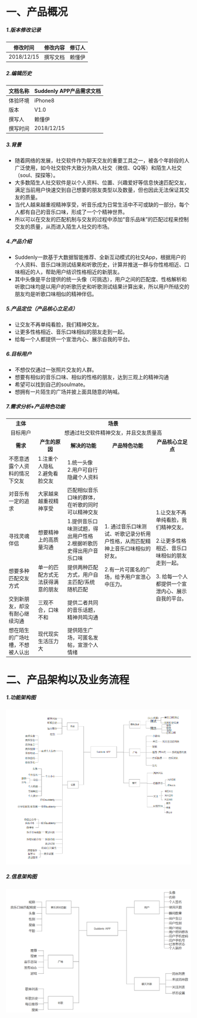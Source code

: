 # 一、产品概况
##### 1.版本修改记录
修改时间 | 修改内容| 修订人
---|---|---
2018/12/15 | 撰写文档 | 赖懂伊
##### 2.编辑历史
文档名称 | Suddenly APP产品需求文档
---|---
体验环境 | iPhone8
版本 | V1.0
撰写人 | 赖懂伊
撰写时间 | 2018/12/15
##### 3.背景
- 随着网络的发展，社交软件作为聊天交友的重要工具之一，被各个年龄段的人广泛使用，如今社交软件大致分为熟人社交（微信、QQ等）和陌生人社交（soul、探探等）。
- 大多数陌生人社交软件是以个人资料、位置、兴趣爱好等信息快速匹配交友，满足当前用户快速交到自己想要的朋友类型以及数量，但也因此无法保证其交友的质量。
- 当代人越来越重视精神享受，听音乐成为日常生活中不可或缺的一部分。每个人都有自己的音乐口味，形成了一个个精神世界。
- 所以可以在交友的匹配机制与交友的过程中添加“音乐品味”的匹配过程来控制交友的质量，从而进入陌生人社交的市场。
##### 4.产品介绍
- Suddenly一款基于大数据智能推荐、全新互动模式的社交App，根据用户的个人资料、音乐口味测试结果和听歌历史，计算并推送一群与你性格相近、口味相近的人，帮助用户结识性格相近的新朋友。
- 其中头像是平台提供的统一头像（可挑选），用户之间的匹配度、性格解析和听歌口味均是以用户的听歌历史和听歌测试结果计算出来，所以用户所结交的朋友均是听歌口味相似的精神伴侣。
##### 5.产品定位（产品核心立足点）
- 让交友不再单纯看脸，我们精神交友。
- 让更多性格相近、音乐口味相似的朋友走到一起。
- 给每一个人都提供一个宣泄内心、展示自我的平台。
##### 6.目标用户
- 不想仅仅通过一张照片交友的人群。
- 想要有相似的音乐口味、相似的性格的朋友，达到三观上的精神沟通
- 希望可以找到自己的soulmate。
- 想拥有一片陌生的广场并披上面具随意的呐喊。
##### 7.需求分析+产品特色功能
<table> <tr> <td><center><strong>主体</center></td> <td colspan="5"><center><strong>场景</td></center> </tr> <tr><td><center>目标用户</center></td> <td colspan="5"><center>想通过社交软件精神交友，并且交友质量高</center></td> </tr><td><center><strong>需求</center></td><td><center><strong>产生的原因</center></td><td><center><strong>解决的功能</center></td><td><center><strong>产品特色功能</center></td><td><center><strong>产品核心立足点</center></td> <tr><td>不愿意透露个人资料的情况下交友</td><td>1.注重个人隐私</br>2.避免看脸交友</td><td>
1.统一头像</br>2.用户可自行隐藏个人资料</td><td rowspan="6">
1. 通过音乐口味测试、听歌记录分析用户性格，从而匹配精神上音乐口味相似的好友。</br></br>
2.有一片可匿名的广场，给予用户宣泄心中压力。</td><td rowspan="6">
1.让交友不再单纯看脸，我们精神交友。</br></br>
2.让更多性格相近、音乐口味相似的朋友走到一起。</br></br>
3. 给每一个人都提供一个宣泄内心、展示自我的平台。</td>
</tr>
<tr><td>对音乐有一定的追求</td><td>大家越来越重视精神享受</td><td>匹配相似音乐口味的群体，在听歌的同时可以精神交友</td></tr>
<td>寻找灵魂伴侣</td><td>想要精神上的高质量沟通</td><td>1.提供音乐口味测试题，得出用户性格</br>2.根据听歌历史得出用户音乐口味</td>
<tr><td>想要多种匹配交友方式</td><td>单一的匹配方式无法获得满意的朋友</td><td>提供两种匹配方式，用户自主匹配/系统随机匹配</td></tr>
<tr><td>交到新朋友，却没有耐心继续沟通</td><td>三观不合，口味不和</td><td>提供二者共同的音乐话题，精神共鸣沟通</td></tr>
<tr><td>想在陌生的广场吐槽，不想被人认出</td><td>现代现实生活压力大</td><td>提供陌生广场，可匿名发帖，宣泄个人情绪</td></tr>
</table> 

# 二、产品架构以及业务流程

##### 1.功能架构图
![avatar](https://github.com/q3466141541/-prd/blob/master/%E4%BA%A7%E5%93%81%E5%8A%9F%E8%83%BD.png)

##### 2.信息架构图
![avatar](https://github.com/q3466141541/-prd/blob/master/%E4%BF%A1%E6%81%AF%E6%9E%B6%E6%9E%84.png)
